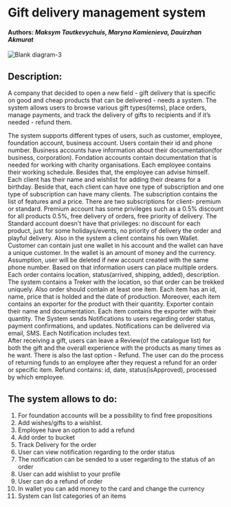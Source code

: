 # Gift delivery management system
#### Authors: _Maksym Tautkevychuis, Maryna Kamienieva, Dauirzhan Akmurat_
![Blank diagram-3](https://github.com/user-attachments/assets/c9572693-a870-431a-9bff-3aa6204b8f33)


## Description:
A company that decided to open a new field - gift delivery that is specific on good and cheap products that can be delivered -  needs a system. The system allows users to browse various gift types(items), place orders, manage payments, and track the delivery of gifts to recipients and if it’s needed - refund them. 

The system supports different types of users, such as customer, employee, foundation account, business account. Users contain their id and phone number. Business accounts have information about their documentation(for business, corporation). Fondation accounts contain documentation that is needed for working with charity organisations.  Each employee contains their working schedule. Besides that, the employee can advise himself. 
Each client has their name and wishlist for adding their dreams for a birthday. Beside that, each client can have one type of subscription and one type of subscription can have many clients. The subscription contains the list of features and a price. There are two subscriptions for client- premium or standard. Premium account has some privileges such as a 0.5% discount for all products 0.5%, free delivery of orders, free priority of delivery. The Standard account doesn't have that privileges: no discount for each product, just for some holidays/events, no priority of delivery the order and playful delivery. Also in the system a client contains his own Wallet. Customer can contain just one wallet in his account and the wallet can have a unique customer. In the wallet is an amount of money and the currency. 
Assumption, user will be deleted if new account created with the same phone number.
Based on that information users can place multiple orders. Each order contains location, status(arrived, shipping, added), description.
The system contains a Treker with the location, so that order can be trekked uniquely. Also order should contain at least one item. Each item has an id, name, price that is holded and the date of production. Moreover, each item contains an exporter for the product with their quantity. Exporter contain their name and documentation. Each item contains the exporter with their quantity.
The System sends Notifications to users regarding order status, payment confirmations, and updates. Notifications can be delivered via email, SMS. Each Notification includes text.  
After receiving a gift, users can leave a Review(of the catalogue list)  for both the gift and the overall experience with the products as many times as he want. 
There is also the last option - Refund. The user can do the process of returning funds to an employee after they request a refund for an order or specific item. Refund contains: id, date, status(isApproved), processed by which employee.

## The system allows to do:
1. For foundation accounts will be a possibility to find free propositions
2. Add wishes/gifts to a wishlist.
3. Employee have an option to add a refund
4. Add order to bucket
5. Track Delivery for the order
6. User can view notification regarding to the order status
7. The notification can be sended to a user regarding to the status of an order
8. User can add wishlist to your profile
9. User can do a refund of order
10. In wallet you can add money to the card and change the currency
11. System can list categories of an items
